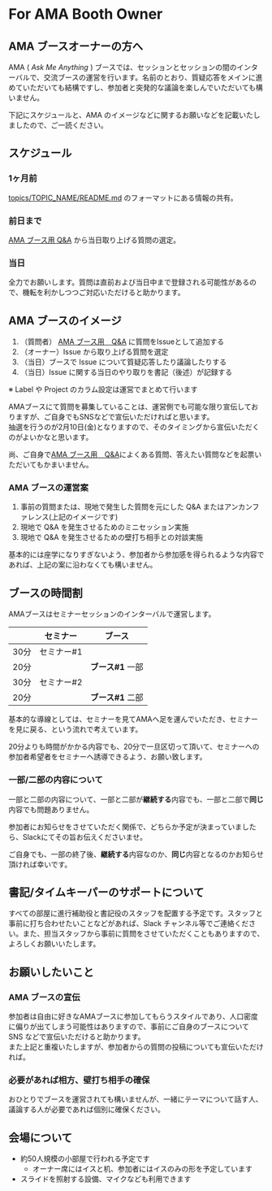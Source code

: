 # For AMA Booth Owner

## AMA ブースオーナーの方へ

AMA ( _Ask Me Anything_ ) ブースでは、セッションとセッションの間のインターバルで、交流ブースの運営を行います。名前のとおり、質疑応答をメインに進めていただいても結構ですし、参加者と突発的な議論を楽しんでいただいても構いません。

下記にスケジュールと、AMA のイメージなどに関するお願いなどを記載いたしましたので、ご一読ください。

## スケジュール

### 1ヶ月前 

[topics/TOPIC_NAME/README.md](../topics/TOPIC_NAME/README.md) のフォーマットにある情報の共有。

### 前日まで

[AMA ブース用 Q&A](https://github.com/insidefrontend/issue1-ama) から当日取り上げる質問の選定。

### 当日

全力でお願いします。質問は直前および当日中まで登録される可能性があるので、機転を利かしつつご対応いただけると助かります。

## AMA ブースのイメージ

1. （質問者） [AMA ブース用　Q&A](https://github.com/insidefrontend/issue1-ama) に質問をIssueとして追加する
2. （オーナー）Issue から取り上げる質問を選定
3. （当日）ブースで Issue について質疑応答したり議論したりする
4. （当日）Issue に関する当日のやり取りを書記（後述）が記録する

※ Label や Project のカラム設定は運営でまとめて行います

AMAブースにて質問を募集していることは、運営側でも可能な限り宣伝しておりますが、ご自身でもSNSなどで宣伝いただければと思います。  
抽選を行うのが2月10日(金)となりますので、そのタイミングから宣伝いただくのがよいかなと思います。

尚、ご自身で[AMA ブース用　Q&A](https://github.com/insidefrontend/issue1-ama)によくある質問、答えたい質問などを起票いただいてもかまいません。

### AMA ブースの運営案

1. 事前の質問または、現地で発生した質問を元にした Q&A またはアンカンファレンス(上記のイメージです)
2. 現地で Q&A を発生させるためのミニセッション実施
3. 現地で Q&A を発生させるための壁打ち相手との対談実施

基本的には座学になりすぎないよう、参加者から参加感を得られるような内容であれば、上記の案に沿わなくても構いません。

## ブースの時間割

AMAブースはセミナーセッションのインターバルで運営します。  

|     | セミナー   | ブース      |
| --- | ------ | -------- |
| 30分 | セミナー#1 |          |
| 20分 |        | **ブース#1** 一部 |
| 30分 | セミナー#2 |          |
| 20分 |        | **ブース#1** 二部 |

基本的な導線としては、セミナーを見てAMAへ足を運んでいただき、セミナーを見に戻る、という流れで考えています。

20分よりも時間がかかる内容でも、20分で一旦区切って頂いて、セミナーへの参加者希望者をセミナーへ誘導できるよう、お願い致します。

### 一部/二部の内容について

一部と二部の内容について、一部と二部が**継続する**内容でも、一部と二部で**同じ**内容でも問題ありません。

参加者にお知らせをさせていただく関係で、どちらか予定が決まっていましたら、Slackにてその旨お伝えくださいませ。

ご自身でも、一部の終了後、**継続する**内容なのか、**同じ**内容となるのかお知らせ頂ければ幸いです。

## 書記/タイムキーパーのサポートについて

すべての部屋に進行補助役と書記役のスタッフを配置する予定です。スタッフと事前に打ち合わせたいことなどがあれば、Slack チャンネル等でご連絡ください。また、担当スタッフから事前に質問をさせていただくこともありますので、よろしくお願いいたします。

## お願いしたいこと

### AMA ブースの宣伝

参加者は自由に好きなAMAブースに参加してもらうスタイルであり、人口密度に偏りが出てしまう可能性はありますので、事前にご自身のブースについて SNS などで宣伝いただけると助かります。  
また上記と重複いたしますが、参加者からの質問の投稿についても宣伝いただければ。

### 必要があれば相方、壁打ち相手の確保

おひとりでブースを運営されても構いませんが、一緒にテーマについて話す人、議論する人が必要であれば個別に確保ください。

## 会場について

- 約50人規模の小部屋で行われる予定です
	- オーナー席にはイスと机、参加者にはイスのみの形を予定しています
- スライドを照射する設備、マイクなども利用できます
